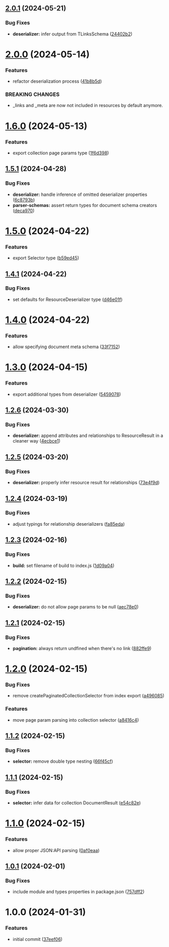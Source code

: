 ## [2.0.1](https://github.com/dasprid/jsonapi-zod-query/compare/v2.0.0...v2.0.1) (2024-05-21)


### Bug Fixes

* **deserializer:** infer  output from TLinksSchema ([24402b2](https://github.com/dasprid/jsonapi-zod-query/commit/24402b2c779f077358dda5022a13770cdf82b28e))

# [2.0.0](https://github.com/dasprid/jsonapi-zod-query/compare/v1.6.0...v2.0.0) (2024-05-14)


### Features

* refactor deserialization process ([41b8b5d](https://github.com/dasprid/jsonapi-zod-query/commit/41b8b5dddf1e62e74dab38fd3807635941b494d6))


### BREAKING CHANGES

* _links and _meta are now not included in resources by default
anymore.

# [1.6.0](https://github.com/dasprid/jsonapi-zod-query/compare/v1.5.1...v1.6.0) (2024-05-13)


### Features

* export collection page params type ([1f6d398](https://github.com/dasprid/jsonapi-zod-query/commit/1f6d398c43243578652a80483b153b9905a07a1e))

## [1.5.1](https://github.com/dasprid/jsonapi-zod-query/compare/v1.5.0...v1.5.1) (2024-04-28)


### Bug Fixes

* **deserializer:** handle inference of omitted deserializer properties ([6c8793b](https://github.com/dasprid/jsonapi-zod-query/commit/6c8793bb3a10ce2a68a41dced31ed0f42ca019c2))
* **parser-schemas:** assert return types for document schema creators ([deca970](https://github.com/dasprid/jsonapi-zod-query/commit/deca9707361d0231ee2a3d64689ce1b7b4604013))

# [1.5.0](https://github.com/dasprid/jsonapi-zod-query/compare/v1.4.1...v1.5.0) (2024-04-22)


### Features

* export Selector type ([b59ed45](https://github.com/dasprid/jsonapi-zod-query/commit/b59ed45920a11bd11c4b244967c8c08d47e6a4d1))

## [1.4.1](https://github.com/dasprid/jsonapi-zod-query/compare/v1.4.0...v1.4.1) (2024-04-22)


### Bug Fixes

* set defaults for ResourceDeserializer type ([d46e01f](https://github.com/dasprid/jsonapi-zod-query/commit/d46e01f388ca991bdd20304b85ccf8ca08374b00))

# [1.4.0](https://github.com/dasprid/jsonapi-zod-query/compare/v1.3.0...v1.4.0) (2024-04-22)


### Features

* allow specifying document meta schema ([33f7152](https://github.com/dasprid/jsonapi-zod-query/commit/33f71523f10c0c2233a4419e814299c5af4d8414))

# [1.3.0](https://github.com/dasprid/jsonapi-zod-query/compare/v1.2.6...v1.3.0) (2024-04-15)


### Features

* export additional types from deserializer ([5459078](https://github.com/dasprid/jsonapi-zod-query/commit/54590789d76448811f169672b9bf1e6ba944c315))

## [1.2.6](https://github.com/dasprid/jsonapi-zod-query/compare/v1.2.5...v1.2.6) (2024-03-30)


### Bug Fixes

* **deserializer:** append attributes and relationships to ResourceResult in a cleaner way ([4ecbce1](https://github.com/dasprid/jsonapi-zod-query/commit/4ecbce1855695069c1be5e936db95df5486e4e19))

## [1.2.5](https://github.com/dasprid/jsonapi-zod-query/compare/v1.2.4...v1.2.5) (2024-03-20)


### Bug Fixes

* **deserializer:** properly infer resource result for relationships ([73e4f9d](https://github.com/dasprid/jsonapi-zod-query/commit/73e4f9d7a5265773d5f6094accc816b3e920b8b0))

## [1.2.4](https://github.com/dasprid/jsonapi-zod-query/compare/v1.2.3...v1.2.4) (2024-03-19)


### Bug Fixes

* adjust typings for relationship deserializers ([fa85eda](https://github.com/dasprid/jsonapi-zod-query/commit/fa85edafddce1fb30eb4dc3eff6cc23cc685741b))

## [1.2.3](https://github.com/dasprid/jsonapi-zod-query/compare/v1.2.2...v1.2.3) (2024-02-16)


### Bug Fixes

* **build:** set filename of build to index.js ([1d09a04](https://github.com/dasprid/jsonapi-zod-query/commit/1d09a0475d44431096af3589ee2da29c0b268fd2))

## [1.2.2](https://github.com/dasprid/jsonapi-zod-query/compare/v1.2.1...v1.2.2) (2024-02-15)


### Bug Fixes

* **deserializer:** do not allow page params to be null ([aec78e0](https://github.com/dasprid/jsonapi-zod-query/commit/aec78e03a3b891caa6f0f39df5771caa6a1cf699))

## [1.2.1](https://github.com/dasprid/jsonapi-zod-query/compare/v1.2.0...v1.2.1) (2024-02-15)


### Bug Fixes

* **pagination:** always return undfined when there's no link ([882ffe9](https://github.com/dasprid/jsonapi-zod-query/commit/882ffe9193050740b1f0409865c22cc5f086efd1))

# [1.2.0](https://github.com/dasprid/jsonapi-zod-query/compare/v1.1.2...v1.2.0) (2024-02-15)


### Bug Fixes

* remove createPaginatedCollectionSelector from index export ([a496085](https://github.com/dasprid/jsonapi-zod-query/commit/a4960858393f21b38ee66df9a10dec5843056da9))


### Features

* move page param parsing into collection selector ([a8416c4](https://github.com/dasprid/jsonapi-zod-query/commit/a8416c4ca10aec17c4f09badb8a59f5c3903242a))

## [1.1.2](https://github.com/dasprid/jsonapi-zod-query/compare/v1.1.1...v1.1.2) (2024-02-15)


### Bug Fixes

* **selector:** remove double type nesting ([66f45cf](https://github.com/dasprid/jsonapi-zod-query/commit/66f45cf97eeddf762194ce794fe080947278f8d6))

## [1.1.1](https://github.com/dasprid/jsonapi-zod-query/compare/v1.1.0...v1.1.1) (2024-02-15)


### Bug Fixes

* **selector:** infer data for collection DocumentResult ([e54c82e](https://github.com/dasprid/jsonapi-zod-query/commit/e54c82e043b24d9292062ac2a710f08c5baf990a))

# [1.1.0](https://github.com/dasprid/jsonapi-zod-query/compare/v1.0.1...v1.1.0) (2024-02-15)


### Features

* allow proper JSON:API parsing ([0af0eaa](https://github.com/dasprid/jsonapi-zod-query/commit/0af0eaab1d0cbc45c03e36eb4df9458cabfc76c4))

## [1.0.1](https://github.com/dasprid/tanstack-query-json-api/compare/v1.0.0...v1.0.1) (2024-02-01)


### Bug Fixes

* include module and types properties in package.json ([757dff2](https://github.com/dasprid/tanstack-query-json-api/commit/757dff2dca800c6aaf3bb2281b84f8c310bb1e71))

# 1.0.0 (2024-01-31)


### Features

* initial commit ([37eef06](https://github.com/dasprid/tanstack-query-json-api/commit/37eef06bd60294dd0c096a878619ff45fffab436))
